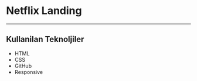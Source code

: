 <h1>Netflix Landing</h1>

<hr/>

<h2>Kullanilan Teknoljiler</h2>

<ul>
	<li>HTML</li>
	<li>CSS</li>
	<li>GitHub</li>
	<li>Responsive</li>
</ul>
